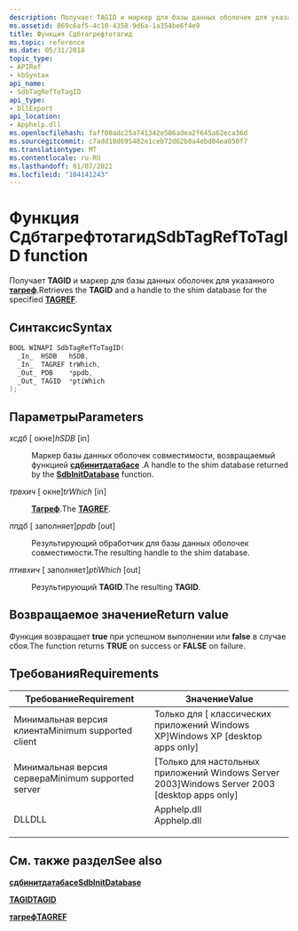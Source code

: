 ```yaml
---
description: Получает TAGID и маркер для базы данных оболочек для указанного ТАГРЕФ.
ms.assetid: 869c6af5-4c10-4358-9d6a-1a354be6f4e9
title: Функция Сдбтагрефтотагид
ms.topic: reference
ms.date: 05/31/2018
topic_type:
- APIRef
- kbSyntax
api_name:
- SdbTagRefToTagID
api_type:
- DllExport
api_location:
- Apphelp.dll
ms.openlocfilehash: faff00adc25a741342e586adea2f645a62eca36d
ms.sourcegitcommit: c7add10d695482e1ceb72d62b8a4ebd84ea050f7
ms.translationtype: MT
ms.contentlocale: ru-RU
ms.lasthandoff: 01/07/2021
ms.locfileid: "104141243"
---
```

# <a name="sdbtagreftotagid-function"></a><span data-ttu-id="43963-103">Функция Сдбтагрефтотагид</span><span class="sxs-lookup"><span data-stu-id="43963-103">SdbTagRefToTagID function</span></span>

<span data-ttu-id="43963-104">Получает **TAGID** и маркер для базы данных оболочек для указанного [**тагреф**](tagref.md).</span><span class="sxs-lookup"><span data-stu-id="43963-104">Retrieves the **TAGID** and a handle to the shim database for the specified [**TAGREF**](tagref.md).</span></span>

## <a name="syntax"></a><span data-ttu-id="43963-105">Синтаксис</span><span class="sxs-lookup"><span data-stu-id="43963-105">Syntax</span></span>


```C++
BOOL WINAPI SdbTagRefToTagID(
  _In_  HSDB   hSDB,
  _In_  TAGREF trWhich,
  _Out_ PDB    *ppdb,
  _Out_ TAGID  *ptiWhich
);
```



## <a name="parameters"></a><span data-ttu-id="43963-106">Параметры</span><span class="sxs-lookup"><span data-stu-id="43963-106">Parameters</span></span>

<dl> <dt>

<span data-ttu-id="43963-107">*хсдб* \[ окне\]</span><span class="sxs-lookup"><span data-stu-id="43963-107">*hSDB* \[in\]</span></span>
</dt> <dd>

<span data-ttu-id="43963-108">Маркер базы данных оболочек совместимости, возвращаемый функцией [**сдбинитдатабасе**](sdbinitdatabase.md) .</span><span class="sxs-lookup"><span data-stu-id="43963-108">A handle to the shim database returned by the [**SdbInitDatabase**](sdbinitdatabase.md) function.</span></span>

</dd> <dt>

<span data-ttu-id="43963-109">*трвхич* \[ окне\]</span><span class="sxs-lookup"><span data-stu-id="43963-109">*trWhich* \[in\]</span></span>
</dt> <dd>

<span data-ttu-id="43963-110">[**Тагреф**](tagref.md).</span><span class="sxs-lookup"><span data-stu-id="43963-110">The [**TAGREF**](tagref.md).</span></span>

</dd> <dt>

<span data-ttu-id="43963-111">*ппдб* \[ заполняет\]</span><span class="sxs-lookup"><span data-stu-id="43963-111">*ppdb* \[out\]</span></span>
</dt> <dd>

<span data-ttu-id="43963-112">Результирующий обработчик для базы данных оболочек совместимости.</span><span class="sxs-lookup"><span data-stu-id="43963-112">The resulting handle to the shim database.</span></span>

</dd> <dt>

<span data-ttu-id="43963-113">*птивхич* \[ заполняет\]</span><span class="sxs-lookup"><span data-stu-id="43963-113">*ptiWhich* \[out\]</span></span>
</dt> <dd>

<span data-ttu-id="43963-114">Результирующий **TAGID**.</span><span class="sxs-lookup"><span data-stu-id="43963-114">The resulting **TAGID**.</span></span>

</dd> </dl>

## <a name="return-value"></a><span data-ttu-id="43963-115">Возвращаемое значение</span><span class="sxs-lookup"><span data-stu-id="43963-115">Return value</span></span>

<span data-ttu-id="43963-116">Функция возвращает **true** при успешном выполнении или **false** в случае сбоя.</span><span class="sxs-lookup"><span data-stu-id="43963-116">The function returns **TRUE** on success or **FALSE** on failure.</span></span>

## <a name="requirements"></a><span data-ttu-id="43963-117">Требования</span><span class="sxs-lookup"><span data-stu-id="43963-117">Requirements</span></span>



| <span data-ttu-id="43963-118">Требование</span><span class="sxs-lookup"><span data-stu-id="43963-118">Requirement</span></span> | <span data-ttu-id="43963-119">Значение</span><span class="sxs-lookup"><span data-stu-id="43963-119">Value</span></span> |
|-------------------------------------|----------------------------------------------------------------------------------------|
| <span data-ttu-id="43963-120">Минимальная версия клиента</span><span class="sxs-lookup"><span data-stu-id="43963-120">Minimum supported client</span></span><br/> | <span data-ttu-id="43963-121">Только для \[ классических приложений Windows XP\]</span><span class="sxs-lookup"><span data-stu-id="43963-121">Windows XP \[desktop apps only\]</span></span><br/>                                            |
| <span data-ttu-id="43963-122">Минимальная версия сервера</span><span class="sxs-lookup"><span data-stu-id="43963-122">Minimum supported server</span></span><br/> | <span data-ttu-id="43963-123">\[Только для настольных приложений Windows Server 2003\]</span><span class="sxs-lookup"><span data-stu-id="43963-123">Windows Server 2003 \[desktop apps only\]</span></span><br/>                                   |
| <span data-ttu-id="43963-124">DLL</span><span class="sxs-lookup"><span data-stu-id="43963-124">DLL</span></span><br/>                      | <dl> <span data-ttu-id="43963-125"><dt>Apphelp.dll</dt></span><span class="sxs-lookup"><span data-stu-id="43963-125"><dt>Apphelp.dll</dt></span></span> </dl> |



## <a name="see-also"></a><span data-ttu-id="43963-126">См. также раздел</span><span class="sxs-lookup"><span data-stu-id="43963-126">See also</span></span>

<dl> <dt>

[<span data-ttu-id="43963-127">**сдбинитдатабасе**</span><span class="sxs-lookup"><span data-stu-id="43963-127">**SdbInitDatabase**</span></span>](sdbinitdatabase.md)
</dt> <dt>

[<span data-ttu-id="43963-128">**TAGID**</span><span class="sxs-lookup"><span data-stu-id="43963-128">**TAGID**</span></span>](tagid.md)
</dt> <dt>

[<span data-ttu-id="43963-129">**тагреф**</span><span class="sxs-lookup"><span data-stu-id="43963-129">**TAGREF**</span></span>](tagref.md)
</dt> </dl>

 

 




